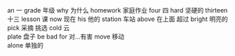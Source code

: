 an			  	一
grade		 	年级
why			  	为什么
homework		家庭作业
four			四
hard			坚硬的
thirteen		十三
lesson			课
now				现在
his			他的
station  车站
above  在上面  超过
bright  明亮的
pick   采摘  挑选
cold  云  
plate  盘子
be  bad   for   对...有害
move   移动  
alone   单独的 